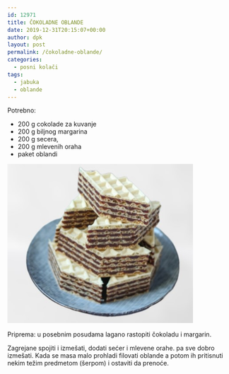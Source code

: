 ```yaml
---
id: 12971
title: ČOKOLADNE OBLANDE 
date: 2019-12-31T20:15:07+00:00
author: dpk
layout: post
permalink: /čokoladne-oblande/
categories:
  - posni kolači
tags:
  - jabuka
  - oblande
---
```

Potrebno: 

* 200 g cokolade za kuvanje 
* 200 g biljnog margarina 
* 200 g secera, 
* 200 g mlevenih oraha 
* paket oblandi

<img class="alignnone size-medium wp-image-9490" src="/wp-content/uploads/2020/01/oblanda-cokolada.jpg" alt="oblanda cokolada" width="420" height="360">

Priprema: u posebnim posudama lagano rastopiti čokoladu i margarin. 

Zagrejane spojiti i izmešati, dodati sećer i mlevene orahe. pa sve dobro izmešati. Kada se masa malo prohladi filovati oblande a potom ih pritisnuti nekim težim predmetom (šerpom) i ostaviti da prenoće.
